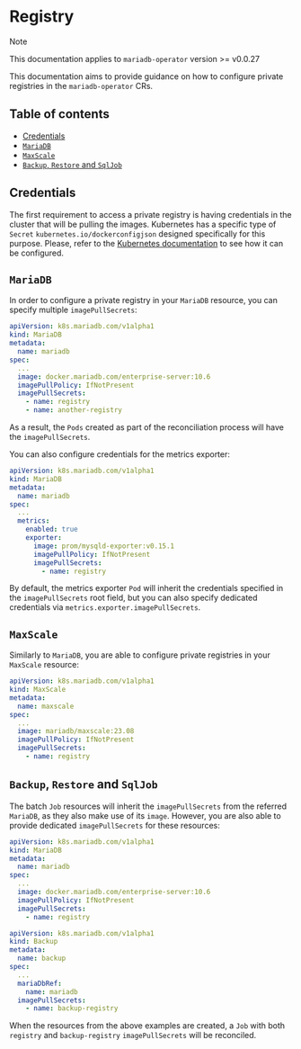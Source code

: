 # Registry

> [!NOTE]  
> This documentation applies to `mariadb-operator` version >= v0.0.27

This documentation aims to provide guidance on how to configure private registries in the `mariadb-operator` CRs.

## Table of contents
<!-- toc -->
- [Credentials](#credentials)
- [<code>MariaDB</code>](#mariadb)
- [<code>MaxScale</code>](#maxscale)
- [<code>Backup</code>, <code>Restore</code> and <code>SqlJob</code>](#backup-restore-and-sqljob)
<!-- /toc -->

## Credentials

The first requirement to access a private registry is having credentials in the cluster that will be pulling the images. Kubernetes has a specific type of `Secret` `kubernetes.io/dockerconfigjson` designed specifically for this purpose. Please, refer to the [Kubernetes documentation](https://kubernetes.io/docs/tasks/configure-pod-container/pull-image-private-registry/) to see how it can be configured.

## `MariaDB` 

In order to configure a private registry in your `MariaDB` resource, you can specify multiple `imagePullSecrets`:

```yaml
apiVersion: k8s.mariadb.com/v1alpha1
kind: MariaDB
metadata:
  name: mariadb
spec:
  ...
  image: docker.mariadb.com/enterprise-server:10.6
  imagePullPolicy: IfNotPresent
  imagePullSecrets:
    - name: registry
    - name: another-registry
```
As a result, the `Pods` created as part of the reconciliation process will have the `imagePullSecrets`.

You can also configure credentials for the metrics exporter:

```yaml
apiVersion: k8s.mariadb.com/v1alpha1
kind: MariaDB
metadata:
  name: mariadb
spec:
  ...
  metrics:
    enabled: true
    exporter:
      image: prom/mysqld-exporter:v0.15.1
      imagePullPolicy: IfNotPresent
      imagePullSecrets:
        - name: registry
```

By default, the metrics exporter `Pod` will inherit the credentials specified in the `imagePullSecrets` root field, but you can also specify dedicated credentials via `metrics.exporter.imagePullSecrets`.

## `MaxScale`

Similarly to `MariaDB`, you are able to configure private registries in your `MaxScale` resource:

```yaml
apiVersion: k8s.mariadb.com/v1alpha1
kind: MaxScale
metadata:
  name: maxscale
spec:
  ...
  image: mariadb/maxscale:23.08
  imagePullPolicy: IfNotPresent
  imagePullSecrets:
    - name: registry
```

## `Backup`, `Restore` and `SqlJob`

The batch `Job` resources will inherit the `imagePullSecrets` from the referred `MariaDB`, as they also make use of its `image`. However, you are also able to provide dedicated `imagePullSecrets` for these resources:


```yaml
apiVersion: k8s.mariadb.com/v1alpha1
kind: MariaDB
metadata:
  name: mariadb
spec:
  ...
  image: docker.mariadb.com/enterprise-server:10.6
  imagePullPolicy: IfNotPresent
  imagePullSecrets:
    - name: registry
```
```yaml
apiVersion: k8s.mariadb.com/v1alpha1
kind: Backup
metadata:
  name: backup
spec:
  ...
  mariaDbRef:
    name: mariadb
  imagePullSecrets:
    - name: backup-registry
```

When the resources from the above examples are created, a `Job` with both `registry` and `backup-registry` `imagePullSecrets` will be reconciled.